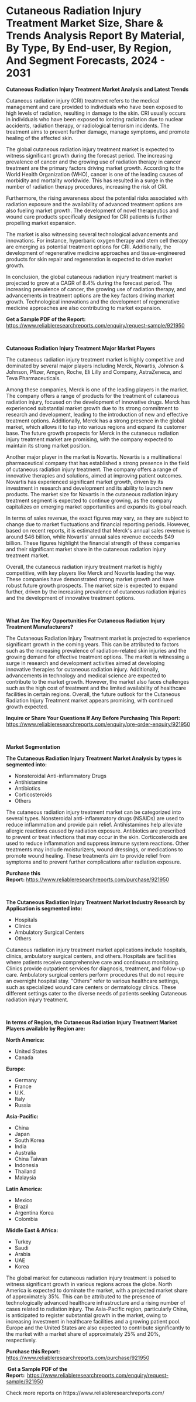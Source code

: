 <p><h1>Cutaneous Radiation Injury Treatment Market Size, Share & Trends Analysis Report By Material, By Type, By End-user, By Region, And Segment Forecasts, 2024 - 2031</h1></p><p><strong>Cutaneous Radiation Injury Treatment Market Analysis and Latest Trends</strong></p>
<p><p>Cutaneous radiation injury (CRI) treatment refers to the medical management and care provided to individuals who have been exposed to high levels of radiation, resulting in damage to the skin. CRI usually occurs in individuals who have been exposed to ionizing radiation due to nuclear accidents, radiation therapy, or radiological terrorism incidents. The treatment aims to prevent further damage, manage symptoms, and promote healing of the affected skin.</p><p>The global cutaneous radiation injury treatment market is expected to witness significant growth during the forecast period. The increasing prevalence of cancer and the growing use of radiation therapy in cancer treatment are the primary factors driving market growth. According to the World Health Organization (WHO), cancer is one of the leading causes of morbidity and mortality worldwide. This has resulted in a surge in the number of radiation therapy procedures, increasing the risk of CRI.</p><p>Furthermore, the rising awareness about the potential risks associated with radiation exposure and the availability of advanced treatment options are also fueling market growth. The development of novel therapeutics and wound care products specifically designed for CRI patients is further propelling market expansion.</p><p>The market is also witnessing several technological advancements and innovations. For instance, hyperbaric oxygen therapy and stem cell therapy are emerging as potential treatment options for CRI. Additionally, the development of regenerative medicine approaches and tissue-engineered products for skin repair and regeneration is expected to drive market growth.</p><p>In conclusion, the global cutaneous radiation injury treatment market is projected to grow at a CAGR of 8.4% during the forecast period. The increasing prevalence of cancer, the growing use of radiation therapy, and advancements in treatment options are the key factors driving market growth. Technological innovations and the development of regenerative medicine approaches are also contributing to market expansion.</p></p>
<p><strong>Get a Sample PDF of the Report:&nbsp;</strong> <a href="https://www.reliableresearchreports.com/enquiry/request-sample/921950">https://www.reliableresearchreports.com/enquiry/request-sample/921950</a></p>
<p>&nbsp;</p>
<p><strong>Cutaneous Radiation Injury Treatment Major Market Players</strong></p>
<p><p>The cutaneous radiation injury treatment market is highly competitive and dominated by several major players including Merck, Novartis, Johnson & Johnson, Pfizer, Amgen, Roche, Eli Lilly and Company, AstraZeneca, and Teva Pharmaceuticals.</p><p>Among these companies, Merck is one of the leading players in the market. The company offers a range of products for the treatment of cutaneous radiation injury, focused on the development of innovative drugs. Merck has experienced substantial market growth due to its strong commitment to research and development, leading to the introduction of new and effective treatment options. Additionally, Merck has a strong presence in the global market, which allows it to tap into various regions and expand its customer base. The future growth prospects for Merck in the cutaneous radiation injury treatment market are promising, with the company expected to maintain its strong market position.</p><p>Another major player in the market is Novartis. Novartis is a multinational pharmaceutical company that has established a strong presence in the field of cutaneous radiation injury treatment. The company offers a range of innovative therapies and solutions, aimed at improving patient outcomes. Novartis has experienced significant market growth, driven by its investment in research and development and its ability to launch new products. The market size for Novartis in the cutaneous radiation injury treatment segment is expected to continue growing, as the company capitalizes on emerging market opportunities and expands its global reach.</p><p>In terms of sales revenue, the exact figures may vary, as they are subject to change due to market fluctuations and financial reporting periods. However, based on recent reports, it is estimated that Merck's annual sales revenue is around $46 billion, while Novartis' annual sales revenue exceeds $49 billion. These figures highlight the financial strength of these companies and their significant market share in the cutaneous radiation injury treatment market.</p><p>Overall, the cutaneous radiation injury treatment market is highly competitive, with key players like Merck and Novartis leading the way. These companies have demonstrated strong market growth and have robust future growth prospects. The market size is expected to expand further, driven by the increasing prevalence of cutaneous radiation injuries and the development of innovative treatment options.</p></p>
<p>&nbsp;</p>
<p><strong>What Are The Key Opportunities For Cutaneous Radiation Injury Treatment Manufacturers?</strong></p>
<p><p>The Cutaneous Radiation Injury Treatment market is projected to experience significant growth in the coming years. This can be attributed to factors such as the increasing prevalence of radiation-related skin injuries and the growing demand for effective treatment options. The market is witnessing a surge in research and development activities aimed at developing innovative therapies for cutaneous radiation injury. Additionally, advancements in technology and medical science are expected to contribute to the market growth. However, the market also faces challenges such as the high cost of treatment and the limited availability of healthcare facilities in certain regions. Overall, the future outlook for the Cutaneous Radiation Injury Treatment market appears promising, with continued growth expected.</p></p>
<p><strong>Inquire or Share Your Questions If Any Before Purchasing This Report:</strong> <a href="https://www.reliableresearchreports.com/enquiry/pre-order-enquiry/921950">https://www.reliableresearchreports.com/enquiry/pre-order-enquiry/921950</a></p>
<p>&nbsp;</p>
<p><strong>Market Segmentation</strong></p>
<p><strong>The Cutaneous Radiation Injury Treatment Market Analysis by types is segmented into:</strong></p>
<p><ul><li>Nonsteroidal Anti-inflammatory Drugs</li><li>Antihistamine</li><li>Antibiotics</li><li>Corticosteroids</li><li>Others</li></ul></p>
<p><p>The cutaneous radiation injury treatment market can be categorized into several types. Nonsteroidal anti-inflammatory drugs (NSAIDs) are used to reduce inflammation and provide pain relief. Antihistamines help alleviate allergic reactions caused by radiation exposure. Antibiotics are prescribed to prevent or treat infections that may occur in the skin. Corticosteroids are used to reduce inflammation and suppress immune system reactions. Other treatments may include moisturizers, wound dressings, or medications to promote wound healing. These treatments aim to provide relief from symptoms and to prevent further complications after radiation exposure.</p></p>
<p><strong>Purchase this Report:&nbsp;</strong><a href="https://www.reliableresearchreports.com/purchase/921950">https://www.reliableresearchreports.com/purchase/921950</a></p>
<p>&nbsp;</p>
<p><strong>The Cutaneous Radiation Injury Treatment Market Industry Research by Application is segmented into:</strong></p>
<p><ul><li>Hospitals</li><li>Clinics</li><li>Ambulatory Surgical Centers</li><li>Others</li></ul></p>
<p><p>Cutaneous radiation injury treatment market applications include hospitals, clinics, ambulatory surgical centers, and others. Hospitals are facilities where patients receive comprehensive care and continuous monitoring. Clinics provide outpatient services for diagnosis, treatment, and follow-up care. Ambulatory surgical centers perform procedures that do not require an overnight hospital stay. "Others" refer to various healthcare settings, such as specialized wound care centers or dermatology clinics. These different settings cater to the diverse needs of patients seeking Cutaneous radiation injury treatment.</p></p>
<p>&nbsp;</p>
<p><strong>In terms of Region, the Cutaneous Radiation Injury Treatment Market Players available by Region are:</strong></p>
<p>
    <p> <strong> North America: </strong>
        <ul>
            <li>United States</li>
            <li>Canada</li>
        </ul>
        </p> 
    <p> <strong> Europe: </strong>
        <ul>
            <li>Germany</li>
            <li>France</li>
            <li>U.K.</li>
            <li>Italy</li>
            <li>Russia</li>
        </ul>
        </p> 
    <p> <strong> Asia-Pacific: </strong>
        <ul>
            <li>China</li>
            <li>Japan</li>
            <li>South Korea</li>
            <li>India</li>
            <li>Australia</li>
            <li>China Taiwan</li>
            <li>Indonesia</li>
            <li>Thailand</li>
            <li>Malaysia</li>
        </ul>
        </p> 
    <p> <strong> Latin America: </strong>
        <ul>
            <li>Mexico</li>
            <li>Brazil</li>
            <li>Argentina Korea</li>
            <li>Colombia</li>
        </ul>
        </p> 
    <p> <strong> Middle East & Africa: </strong>
        <ul>
            <li>Turkey</li>
            <li>Saudi</li>
            <li>Arabia</li>
            <li>UAE</li>
            <li>Korea</li>
        </ul>
    </p>
    </p>
<p><p>The global market for cutaneous radiation injury treatment is poised to witness significant growth in various regions across the globe. North America is expected to dominate the market, with a projected market share of approximately 35%. This can be attributed to the presence of technologically advanced healthcare infrastructure and a rising number of cases related to radiation injury. The Asia-Pacific region, particularly China, is anticipated to register substantial growth in the market, owing to increasing investment in healthcare facilities and a growing patient pool. Europe and the United States are also expected to contribute significantly to the market with a market share of approximately 25% and 20%, respectively.</p></p>
<p><strong>Purchase this Report: </strong><a href="https://www.reliableresearchreports.com/purchase/921950">https://www.reliableresearchreports.com/purchase/921950</a></p>
<p>&nbsp;<strong>Get a Sample PDF of the Report:&nbsp;&nbsp;</strong><a href="https://www.reliableresearchreports.com/enquiry/request-sample/921950">https://www.reliableresearchreports.com/enquiry/request-sample/921950</a></p>
<p><strong></strong></p>
<p>Check more reports on https://www.reliableresearchreports.com/</p>